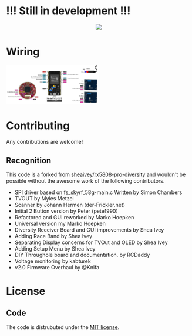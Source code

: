 # !!! Still in development !!!

<p align="center">
    <a href="https://www.youtube.com/watch?v=uRszNwc9GGA"><img src="docs/img/photos/screenshot.jpeg"></a>
</p>

# Wiring

<img src="docs/img/schematic.png" width="50%">

# Contributing
Any contributions are welcome!

## Recognition

This code is a forked from [sheaivey/rx5808-pro-diversity](https://github.com/sheaivey/rx5808-pro-diversity) and wouldn't be possible without the awesome work of the following contributors.

- SPI driver based on fs_skyrf_58g-main.c Written by Simon Chambers
- TVOUT by Myles Metzel
- Scanner by Johann Hermen (der-Frickler.net)
- Initial 2 Button version by Peter (pete1990)
- Refactored and GUI reworked by Marko Hoepken
- Universal version my Marko Hoepken
- Diversity Receiver Board and GUI improvements by Shea Ivey
- Adding Race Band by Shea Ivey
- Separating Display concerns for TVOut and OLED by Shea Ivey
- Adding Setup Menu by Shea Ivey
- DIY Throughole board and documentation. by RCDaddy
- Voltage monitoring by kabturek
- v2.0 Firmware Overhaul by @Knifa

# License
## Code
The code is distrubuted under the [MIT license](LICENSE.md).
